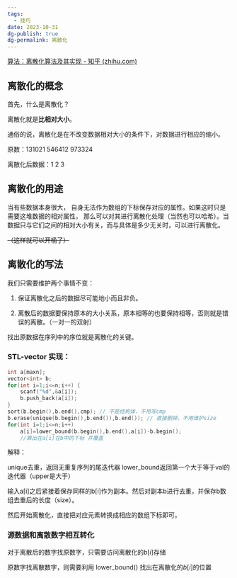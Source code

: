 ```yaml
---
tags:
  - 技巧
date: 2023-10-31
dg-publish: true
dg-permalink: 离散化
---
```


[算法：离散化算法及其实现 - 知乎 (zhihu.com)](https://zhuanlan.zhihu.com/p/556248909)

## 离散化的概念

首先，什么是离散化？

离散化就是**比相对大小**。

通俗的说，离散化是在不改变数据相对大小的条件下，对数据进行相应的缩小。

原数：131021 546412 973324

离散化后数据：1 2 3

## 离散化的用途

当有些数据本身很大， 自身无法作为数组的下标保存对应的属性。如果这时只是需要这堆数据的相对属性， 那么可以对其进行离散化处理（当然也可以哈希）。当数据只与它们之间的相对大小有关，而与具体是多少无关时，可以进行离散化。

~~（这样就可以开桶了）~~

## 离散化的写法

我们只需要维护两个事情不变：

1. 保证离散化之后的数据尽可能地小而且非负。

2. 离散后的数据要保持原本的大小关系，原本相等的也要保持相等，否则就是错误的离散。（一对一的双射）

找出原数据在序列中的序位就是离散化的关键。

### STL-vector 实现：

```cpp
int a[maxn];
vector<int> b;
for(int i=1;i<=n;i++) {
    scanf("%d",&a[i]);
    b.push_back(a[i]);
}
sort(b.begin(),b.end(),cmp); // 不是结构体，不用写cmp
b.erase(unique(b.begin(),b.end()),b.end()); // 直接删掉，不用维护size
for(int i=1;i<=n;i++)
    a[i]=lower_bound(b.begin(),b.end(),a[i])-b.begin();
    //算出在a[i]在b中的下标 并覆盖
```

解释：

unique去重，返回无重复序列的尾迭代器
lower_bound返回第一个大于等于val的迭代器（upper是大于）

输入a[i]之后紧接着保存同样的b[i]作为副本。然后对副本b进行去重，并保存b数组去重后的长度（size）。

然后开始离散化，直接把对应元素转换成相应的数组下标即可。

### 源数据和离散数字相互转化

对于离散后的数字找原数字，只需要访问离散化的$b[i]$存储

原数字找离散数字，则需要利用 lower_bound() 找出在离散化的$b[i]$的位置